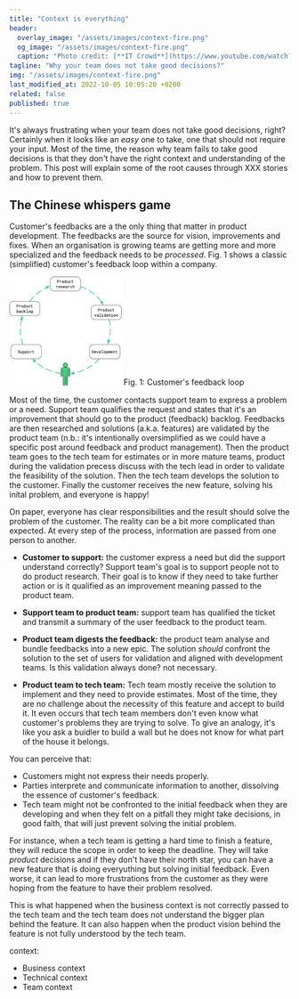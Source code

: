 ```yaml
---
title: "Context is everything"
header:
  overlay_image: "/assets/images/context-fire.png"
  og_image: "/assets/images/context-fire.png"
  caption: "Photo credit: [**IT Crowd**](https://www.youtube.com/watch?v=1EBfxjSFAxQ)"
tagline: "Why your team does not take good decisions?"
img: "/assets/images/context-fire.png"
last_modified_at: 2022-10-05 10:05:20 +0200
related: false
published: true
---
```


It's always frustrating when your team does not take good decisions, right? Certainly when it looks like an _easy_ one to take, one that should not require your input. Most of the time, the reason why team fails to take good decisions is that they don't have the right context and understanding of the problem. This post will explain some of the root causes through XXX stories and how to prevent them.

## The Chinese whispers game

Customer's feedbacks are a the only thing that matter in product development. The feedbacks are the source for vision, improvements and fixes. When an organisation is growing teams are getting more and more specialized and the feedback needs to be _processed_. Fig. 1 shows a classic (simplified) customer's feedback loop within a company.

<img src="/assets/images/context-customer-feedback.png" alt="Customer's feedbacks" width="40%" />
Fig. 1: Customer's feedback loop

Most of the time, the customer contacts support team to express a problem or a need. Support team qualifies the request and states that it's an improvement that should go to the product (feedback) backlog. Feedbacks are then researched and solutions (a.k.a. features) are validated by the product team (n.b.: it's intentionally oversimplified as we could have a specific post around feedback and product management). Then the product team goes to the tech team for estimates or in more mature teams, product during the validation precess discuss with the tech lead in order to validate the feasibility of the solution. Then the tech team develops the solution to the customer. Finally the customer receives the new feature, solving his inital problem, and everyone is happy! 

On paper, everyone has clear responsibilities and the result should solve the problem of the customer. The reality can be a bit more complicated than expected. At every step of the process, information are passed from one person to another.

- **Customer to support:** the customer express a need but did the support understand correctly? Support team's goal is to support people not to do product research. Their goal is to know if they need to take further action or is it qualified as an improvement meaning passed to the product team.

- **Support team to product team:** support team has qualified the ticket and transmit a summary of the user feedback to the product team.

- **Product team digests the feedback:** the product team analyse and bundle feedbacks into a new epic. The solution _should_ confront the solution to the set of users for validation and aligned with development teams. Is this validation always done? not necessary.

- **Product team to tech team:** Tech team mostly receive the solution to implement and they need to provide estimates. Most of the time, they are no challenge about the necessity of this feature and accept to build it. It even occurs that tech team members don't even know what customer's problems they are trying to solve. To give an analogy, it's like you ask a buidler to build a wall but he does not know for what part of the house it belongs. 

<div class="banner">
You can perceive that:
<ul>
<li> Customers might not express their needs properly.</li>
<li> Parties interprete and communicate information to another, dissolving the essence of customer's feedback.</li>
<li> Tech team might not be confronted to the initial feedback when they are developing and when they felt on a pitfall they might take decisions, in good faith, that will just prevent solving the initial problem.</li>
</ul>
</div>


For instance, when a tech team is getting a hard time to finish a feature, they will reduce the scope in order to keep the deadline. They will take _product_ decisions and if they don't have their north star, you can have a new feature that is doing everyuthing but solving initial feedback. Even worse, it can lead to more frustrations from the customer as they were hoping from the feature to have their problem resolved.

This is what happened when the business context is not correctly passed to the tech team and the tech team does not understand the bigger plan behind the feature. It can also happen when the product vision behind the feature is not fully understood by the tech team.


context:

- Business context
- Technical context
- Team context
